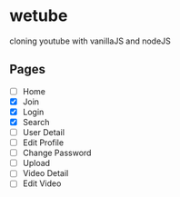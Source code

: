 # wetube

cloning youtube with vanillaJS and nodeJS
<!-- 이 화면 우클릭 - command pallete - markdown-open preview 클릭해서 github에서 어떻게 보이는지 알 수 있음.  -->
## Pages
- [ ] Home
- [x] Join
- [x] Login
- [x] Search
- [ ] User Detail
- [ ] Edit Profile
- [ ] Change Password
- [ ] Upload 
- [ ] Video Detail
- [ ] Edit Video